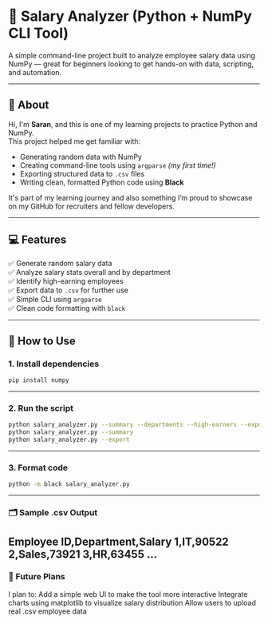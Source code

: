 # 🧮 Salary Analyzer (Python + NumPy CLI Tool)

A simple command-line project built to analyze employee salary data using NumPy — great for beginners looking to get hands-on with data, scripting, and automation.

---

## 👋 About

Hi, I'm **Saran**, and this is one of my learning projects to practice Python and NumPy.  
This project helped me get familiar with:

- Generating random data with NumPy
- Creating command-line tools using `argparse` *(my first time!)*
- Exporting structured data to `.csv` files
- Writing clean, formatted Python code using **Black**

It's part of my learning journey and also something I’m proud to showcase on my GitHub for recruiters and fellow developers.

---

## 💻 Features

✅ Generate random salary data  
✅ Analyze salary stats overall and by department  
✅ Identify high-earning employees  
✅ Export data to `.csv` for further use  
✅ Simple CLI using `argparse`  
✅ Clean code formatting with `black`

---

## 🚀 How to Use

### 1. Install dependencies

```bash
pip install numpy
```
---

### 2. Run the script

```bash
python salary_analyzer.py --summary --departments --high-earners --export
python salary_analyzer.py --summary
python salary_analyzer.py --export
```
---

### 3. Format code
```bash
python -m black salary_analyzer.py
```
---

### 🗂 Sample .csv Output
Employee ID,Department,Salary
1,IT,90522
2,Sales,73921
3,HR,63455
...
---

### 🌱 Future Plans
I plan to:
Add a simple web UI to make the tool more interactive
Integrate charts using matplotlib to visualize salary distribution
Allow users to upload real .csv employee data








